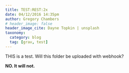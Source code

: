 ```yaml
---
title: TEST:REST:2x
date: 04/12/2016 14:35pm
author: Gregory Chambers
# header_image: false
header_image_cite: Dayne Topkin | unsplash
taxonomy:
  category: blog
  tag: [grav, test]
---
```


THIS is a test. Will this folder be uploaded with webhook?

**NO. It will not.**
